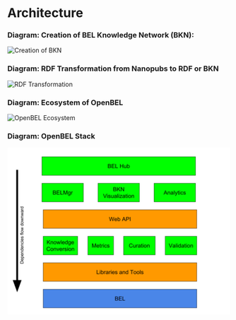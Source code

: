 # Architecture

### Diagram: Creation of BEL Knowledge Network (BKN):
![Creation of BKN][Creation of BKN]


### Diagram: RDF Transformation from Nanopubs to RDF or BKN
![RDF Transformation][RDF Transformation]


### Diagram: Ecosystem of OpenBEL
![OpenBEL Ecosystem][OpenBEL Ecosystem]

### Diagram: OpenBEL Stack
![OpenBEL Stack][OpenBEL Stack]


[Creation of BKN]:    https://rawgit.com/OpenBEL/openbel-platform/master/diagrams/bkn_creation.svg
[RDF Transformation]: https://rawgit.com/OpenBEL/openbel-platform/master/diagrams/rdf_transformation.svg
[OpenBEL Ecosystem]:  https://rawgit.com/OpenBEL/openbel-platform/master/diagrams/openbel_ecosystem.svg
[OpenBEL Stack]:      https://github.com/OpenBEL/openbel-platform/blob/master/diagrams/bel_stack.svg
